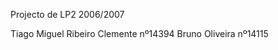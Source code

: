 Projecto de LP2 2006/2007

Tiago Miguel Ribeiro Clemente nº14394
Bruno Oliveira                nº14115

